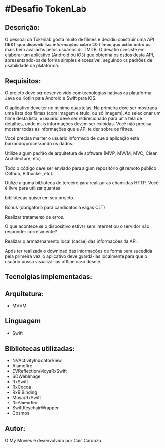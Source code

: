 #Desafio TokenLab
=====================

## Descrição:
O pessoal da Tokenlab gosta muito de filmes e decidiu construir uma API REST que disponibiliza
informações sobre 20 filmes que estão entre os mais bem avaliados pelos usuários do TMDB.
O desafio consiste em elaborar um aplicativo (Android ou iOS) que obtenha os dados desta API,
apresentando-os de forma simples e acessível, seguindo os padrões de usabilidade da plataforma. 

## Requisitos: 
<p>O projeto deve ser desenvolvido com tecnologias nativas da plataforma. Java ou Kotlin para Android e Swift
para iOS.</p>
<p>O aplicativo deve ter no mínimo duas telas. Na primeira deve ser mostrada uma lista dos filmes (com
imagem e título, ou só imagem). Ao selecionar um filme desta lista, o usuário deve ser redirecionado para
uma tela de detalhes, onde mais informações devem ser exibidas. Você não precisa mostrar todas as
informações que a API te der sobre os filmes.</p>
<p>Você precisa manter o usuário informado de que a aplicação está baixando/processando os dados.</p>
<p>Utilize algum padrão de arquitetura de software (MVP, MVVM, MVC, Clean Architecture, etc).</p>
<p>Todo o código deve ser enviado para algum repositório git remoto público (Github, Bitbucket, etc).</p>
<p>Utilize alguma biblioteca de terceiro para realizar as chamadas HTTP. Você é livre para utilizar quantas
<p>bibliotecas quiser em seu projeto.</p>

<p>Bônus (obrigatório para candidatos a vagas CLT)
<p>Realizar tratamento de erros.</p>
<p>O que acontece se o dispositivo estiver sem internet ou o servidor não responder corretamente?</p>
<p>Realizar o armazenamento local (cache) das informações da API.</p>
<p>Após ter realizado o download das informações de forma bem sucedida pela primeira
vez, o aplicativo deve guardá-las localmente para que o usuário possa visualizá-las offline caso deseje.</p>

## Tecnolgias implementadas:

## Arquitetura:
- MVVM

## Linguagem 
- Swift

## Bibliotecas utilizadas:

- NVActivityIndicatorView
- Alamofire 
- EVReflection/MoyaRxSwift 
- SDWebImage 
- RxSwift 
- RxCocoa 
- RxBiBinding 
- Moya/RxSwift 
- RxAlamofire 
- SwiftKeychainWrapper 
- Cosmos

## Autor:
O My Movies é desenvolvido por Caio Cardozo.

